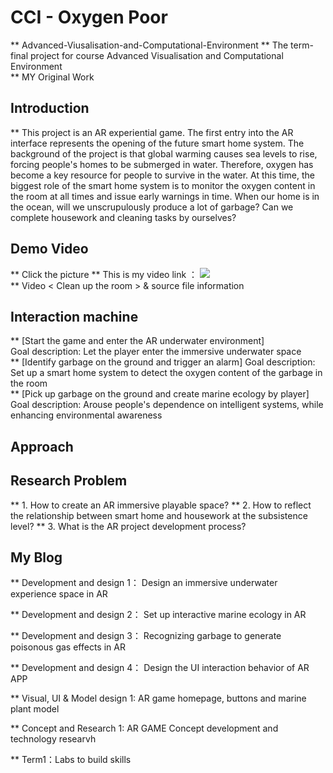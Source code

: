 # CCI - Oxygen Poor <AR Game>
** Advanced-Viusalisation-and-Computational-Environment
** The term-final project for course Advanced Visualisation and Computational Environment  
** MY Original Work
  
  
## Introduction

** This project is an AR experiential game. The first entry into the AR interface represents the opening of the future smart home system. The background of the project is that global warming causes sea levels to rise, forcing people's homes to be submerged in water. Therefore, oxygen has become a key resource for people to survive in the water. At this time, the biggest role of the smart home system is to monitor the oxygen content in the room at all times and issue early warnings in time. When our home is in the ocean, will we unscrupulously produce a lot of garbage? Can we complete housework and cleaning tasks by ourselves?  

    
## Demo Video
 
** Click the picture
** This is my video link ：
<img src="https://cortex.persona.co/w/4000/q/67/i/6eab27c0d648fd881bf61e5034196c441a42c76ae1318378fd165a653699d668/post_extinction_5664.jpg">  
** Video < Clean up the room > & source file information

  
## Interaction machine 
  
** [Start the game and enter the AR underwater environment]  
   Goal description: Let the player enter the immersive underwater space  
** [Identify garbage on the ground and trigger an alarm]
   Goal description: Set up a smart home system to detect the oxygen content of the garbage in the room  
** [Pick up garbage on the ground and create marine ecology by player]
   Goal description: Arouse people's dependence on intelligent systems, while enhancing environmental awareness


## Approach

  
## Research Problem
** 1. How to create an AR immersive playable space?
** 2. How to reflect the relationship between smart home and housework at the subsistence level?
** 3. What is the AR project development process?
  
  
## My Blog 
  
** Development and design 1：
   Design an immersive underwater experience space in AR

** Development and design 2：
   Set up interactive marine ecology in AR
  
** Development and design 3：
   Recognizing garbage to generate poisonous gas effects in AR

** Development and design 4：
   Design the UI interaction behavior of AR APP
   
** Visual, UI & Model design 1:
   AR game homepage, buttons and marine plant model
    
** Concept and Research 1:
   AR GAME Concept development and technology researvh
   
** Term1：Labs to build skills
